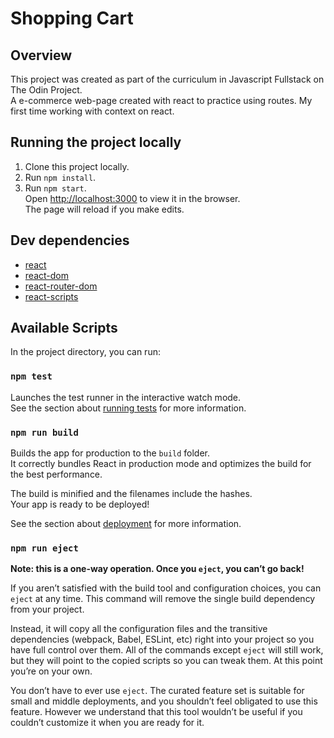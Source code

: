 # Shopping Cart

## Overview 
This project was created as part of the curriculum in Javascript Fullstack on The Odin Project.</br>
A e-commerce web-page created with react to practice using routes. My first time working with context on react.

## Running the project locally
1. Clone this project locally.
2. Run `npm install`.</br>
3. Run `npm start`.</br>
Open [http://localhost:3000](http://localhost:3000) to view it in the browser.<br />
The page will reload if you make edits.

## Dev dependencies
- [react](https://en.reactjs.org/docs/getting-started.html)
- [react-dom](https://es.reactjs.org/docs/react-dom.html)
- [react-router-dom](https://reactrouter.com/web/guides/quick-start)
- [react-scripts](https://github.com/facebook/create-react-app/tree/master/packages/react-scripts)

## Available Scripts

In the project directory, you can run:

### `npm test`

Launches the test runner in the interactive watch mode.<br />
See the section about [running tests](https://facebook.github.io/create-react-app/docs/running-tests) for more information.

### `npm run build`

Builds the app for production to the `build` folder.<br />
It correctly bundles React in production mode and optimizes the build for the best performance.

The build is minified and the filenames include the hashes.<br />
Your app is ready to be deployed!

See the section about [deployment](https://facebook.github.io/create-react-app/docs/deployment) for more information.

### `npm run eject`

**Note: this is a one-way operation. Once you `eject`, you can’t go back!**

If you aren’t satisfied with the build tool and configuration choices, you can `eject` at any time. This command will remove the single build dependency from your project.

Instead, it will copy all the configuration files and the transitive dependencies (webpack, Babel, ESLint, etc) right into your project so you have full control over them. All of the commands except `eject` will still work, but they will point to the copied scripts so you can tweak them. At this point you’re on your own.

You don’t have to ever use `eject`. The curated feature set is suitable for small and middle deployments, and you shouldn’t feel obligated to use this feature. However we understand that this tool wouldn’t be useful if you couldn’t customize it when you are ready for it.
